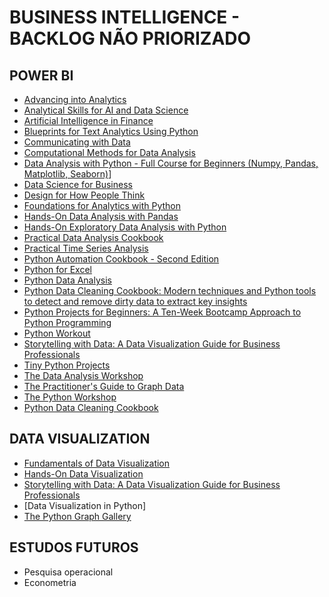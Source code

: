 # BUSINESS INTELLIGENCE - BACKLOG NÃO PRIORIZADO

## POWER BI

- [Advancing into Analytics](https://www.oreilly.com/library/view/advancing-into-analytics/9781492094333/)
- [Analytical Skills for AI and Data Science](https://www.oreilly.com/library/view/analytical-skills-for/9781492060932/)
- [Artificial Intelligence in Finance](https://www.oreilly.com/library/view/artificial-intelligence-in/9781492055426/)
- [Blueprints for Text Analytics Using Python](https://www.oreilly.com/library/view/blueprints-for-text/9781492074076/)
- [Communicating with Data](https://www.oreilly.com/library/view/communicating-with-data/9781098101848/)
- [Computational Methods for Data Analysis](https://www.oreilly.com/library/view/computational-methods-for/9783110493603/)
- [Data Analysis with Python - Full Course for Beginners (Numpy, Pandas, Matplotlib, Seaborn)](https://www.youtube.com/watch?v=r-uOLxNrNk8&list=PLWKjhJtqVAblQe2CCWqV4Zy3LY01Z8aF1&index=2)]
- [Data Science for Business](https://www.oreilly.com/library/view/data-science-for/9781449374273/)
- [Design for How People Think](https://www.oreilly.com/library/view/design-for-how/9781491985441/)
- [Foundations for Analytics with Python](https://www.oreilly.com/library/view/foundations-for-analytics/9781491922521/)
- [Hands-On Data Analysis with Pandas](https://www.oreilly.com/library/view/hands-on-data-analysis/9781789615326/)
- [Hands-On Exploratory Data Analysis with Python](https://www.oreilly.com/library/view/hands-on-exploratory-data/9781789537253/)
- [Practical Data Analysis Cookbook](https://www.oreilly.com/library/view/practical-data-analysis/9781783551668/)
- [Practical Time Series Analysis](https://www.oreilly.com/library/view/practical-time-series/9781492041641/)
- [Python Automation Cookbook - Second Edition](https://www.oreilly.com/library/view/python-automation-cookbook/9781800207080/)
- [Python for Excel](https://www.oreilly.com/library/view/python-for-excel/9781492080992/)
- [Python Data Analysis](https://www.oreilly.com/library/view/python-data-analysis/9781789955248/)
- [Python Data Cleaning Cookbook: Modern techniques and Python tools to detect and remove dirty data to extract key insights](#)
- [Python Projects for Beginners: A Ten-Week Bootcamp Approach to Python Programming](https://www.oreilly.com/library/view/python-projects-for/9781484253557/)
- [Python Workout](https://www.oreilly.com/library/view/python-workout/9781617295508/)
- [Storytelling with Data: A Data Visualization Guide for Business Professionals](https://www.oreilly.com/library/view/storytelling-with-data/9781119002253/)
- [Tiny Python Projects](https://www.oreilly.com/library/view/tiny-python-projects/9781617297519/)
- [The Data Analysis Workshop](https://www.oreilly.com/library/view/the-data-analysis/9781839211386/)
- [The Practitioner's Guide to Graph Data](https://www.oreilly.com/library/view/the-practitioners-guide/9781492044062/)
- [The Python Workshop](https://www.oreilly.com/library/view/the-python-workshop/9781839218859/)
- [Python Data Cleaning Cookbook](https://www.oreilly.com/library/view/python-data-cleaning/9781800565661/)

## DATA VISUALIZATION

- [Fundamentals of Data Visualization](https://www.oreilly.com/library/view/fundamentals-of-data/9781492031079/)
- [Hands-On Data Visualization](https://www.oreilly.com/library/view/hands-on-data-visualization/9781492085997/)
- [Storytelling with Data: A Data Visualization Guide for Business Professionals](https://www.oreilly.com/library/view/storytelling-with-data/9781119002253/)
- [Data Visualization in Python]
- [The Python Graph Gallery](https://www.python-graph-gallery.com/)

## ESTUDOS FUTUROS

- Pesquisa operacional
- Econometria